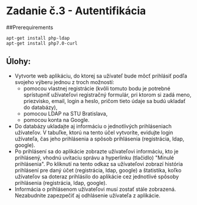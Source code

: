 # Zadanie č.3 - Autentifikácia
##Prerequirements
```
apt-get install php-ldap
apt-get install php7.0-curl
```

## Úlohy:
- Vytvorte web aplikáciu, do ktorej sa užívateľ bude môcť prihlásiť podľa svojeho výberu jednou z troch možností:
  - pomocou vlastnej registrácie (kvôli tomuto bodu je potrebné sprístupniť užívateľovi registračný formulár, pri ktorom si zadá meno, priezvisko, email, login a heslo, pričom tieto údaje sa budú ukladať do databázy),
  - pomocou LDAP na STU Bratislava,
  - pomocou konta na Google.
- Do databázy ukladajte aj informáciu o jednotlivých prihláseniach užívateľov. V tabuľke, ktorú na tento účel vytvoríte, evidujte login užívateľa, čas jeho prihlásenia a spôsob prihlásenia (registrácia, ldap, google).
- Po prihlásení sa do aplikácie zobrazte užívateľovi informáciu, kto je prihlásený, vhodnú uvítaciu správu a hyperlinku (tlačidlo) "Minulé prihlásenia". Po kliknutí na tento odkaz sa užívateľovi zobrazí história prihlásení pre daný účet (registrácia, ldap, google) a štatistika, koľko užívateľov sa doteraz prihlásilo do aplikácie cez jednotlivé spôsoby prihlásenia (registrácia, ldap, google).
- Informácia o prihlásenom užívateľovi musí zostať stále zobrazená. Nezabudnite zapezpečiť aj odhlásenie užívateľa z aplikácie.
